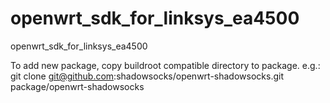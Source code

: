 # openwrt_sdk_for_linksys_ea4500
openwrt_sdk_for_linksys_ea4500

To add new package, copy buildroot compatible directory to package.
e.g.:
  git clone git@github.com:shadowsocks/openwrt-shadowsocks.git package/openwrt-shadowsocks
